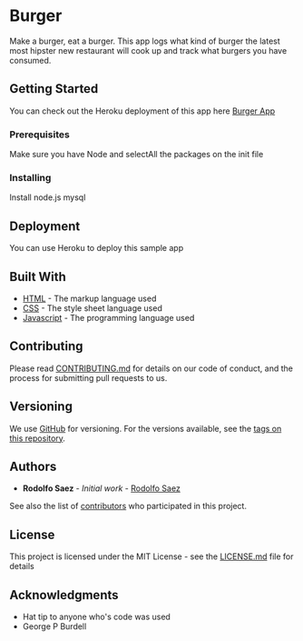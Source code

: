 # Burger

Make a burger, eat a burger. This app logs what kind of burger the latest most hipster new restaurant will cook up and track what burgers you have consumed.

## Getting Started

You can check out the Heroku deployment of this app here [Burger App](https://rodolfo-burger.herokuapp.com/)

### Prerequisites

Make sure you have Node and selectAll the packages on the init file

### Installing

Install node.js mysql

## Deployment

You can use Heroku to deploy this sample app

## Built With

* [HTML](https://www.w3.org/html/) - The markup language used
* [CSS](https://www.w3.org/Style/CSS/learning.en.html) -  The style sheet language used
* [Javascript](https://developer.mozilla.org/en-US/docs/Web/JavaScript) - The programming language used

## Contributing

Please read [CONTRIBUTING.md](https://gist.github.com/rsaez/b24679402957c63ec426) for details on our code of conduct, and the process for submitting pull requests to us.

## Versioning

We use [GitHub](http://github.com/) for versioning. For the versions available, see the [tags on this repository](https://github.com/rsaez/project/tags).

## Authors

* **Rodolfo Saez** - *Initial work* - [Rodolfo Saez](https://github.com/rsaez)

See also the list of [contributors](https://github.com/your/project/contributors) who participated in this project.

## License

This project is licensed under the MIT License - see the [LICENSE.md](LICENSE.md) file for details

## Acknowledgments

* Hat tip to anyone who's code was used
* George P Burdell
